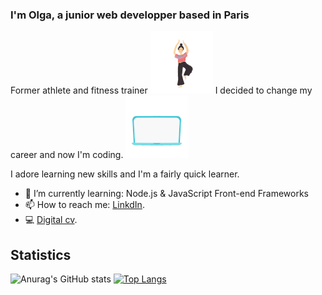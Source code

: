 ### I'm Olga, a junior web developper based in Paris

Former athlete and fitness trainer ![Yoga exercices](https://raw.githubusercontent.com/OlgaSpirkina/mindfulness/main/src/assets/yoga.gif) I decided to change my career and now I'm coding. ![Coding](https://raw.githubusercontent.com/OlgaSpirkina/mindfulness/main/src/assets/coding.gif)


I adore learning new skills and I'm a fairly quick learner.

- 🌱 I’m currently learning: Node.js & JavaScript Front-end Frameworks  
- 📫 How to reach me: [LinkdIn](https://www.linkedin.com/in/olga-spirkina/).
- :computer: [Digital cv](https://olgaspirkina.github.io/). 

## Statistics                                                                                                                                            
![Anurag's GitHub stats](https://github-readme-stats.vercel.app/api?username=olgaspirkina&show_icons=true&theme=darcula&border_radius="1rem") [![Top Langs](https://github-readme-stats.vercel.app/api/top-langs/?username=olgaspirkina&layout=compact)](https://github.com/anuraghazra/github-readme-stats) 



